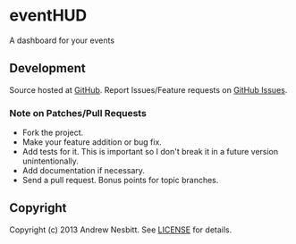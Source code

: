 # eventHUD

A dashboard for your events

## Development

Source hosted at [GitHub](http://github.com/andrew/).
Report Issues/Feature requests on [GitHub Issues](http://github.com/andrew/eventhud/issues).

### Note on Patches/Pull Requests

 * Fork the project.
 * Make your feature addition or bug fix.
 * Add tests for it. This is important so I don't break it in a
   future version unintentionally.
 * Add documentation if necessary.
 * Send a pull request. Bonus points for topic branches.

## Copyright

Copyright (c) 2013 Andrew Nesbitt. See [LICENSE](https://github.com/andrew/eventhud/blob/master/LICENSE) for details.